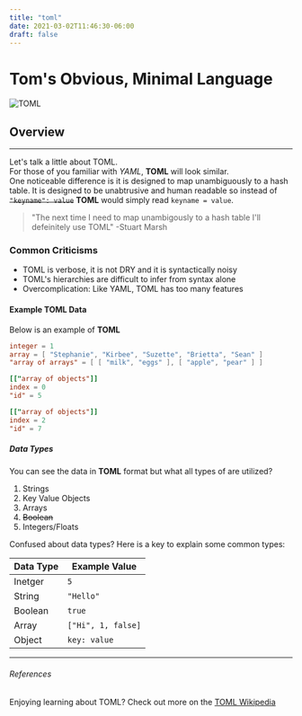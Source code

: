 ```yaml
---
title: "toml"
date: 2021-03-02T11:46:30-06:00
draft: false
---
```


# Tom's Obvious, Minimal Language

![TOML](/images/toml.png "TOML Banner")

## Overview

---

Let's talk a little about TOML. \
For those of you familiar with _YAML_, __TOML__ will look similar. \
One noticeable difference is it is designed to map unambiguously to a hash table. It is designed to be unabtrusive and human readable so instead of  ~~`"keyname": value`~~ __TOML__ would simply read `keyname = value`.

> "The next time I need to map unambigously to a hash table I'll defeinitely use TOML"
-Stuart Marsh

### Common Criticisms

* TOML is verbose, it is not DRY and it is syntactically noisy
* TOML's hierarchies are difficult to infer from syntax alone
* Overcomplication: Like YAML, TOML has too many features
  
#### Example TOML Data

Below is an example of __TOML__

```toml
integer = 1
array = [ "Stephanie", "Kirbee", "Suzette", "Brietta", "Sean" ]
"array of arrays" = [ [ "milk", "eggs" ], [ "apple", "pear" ] ]

[["array of objects"]]
index = 0
"id" = 5

[["array of objects"]]
index = 2
"id" = 7
```

##### Data Types

You can see the data in __TOML__ format but what all types of are utilized?

1. Strings
1. Key Value Objects
1. Arrays
1. ~~Boolean~~
1. Integers/Floats

Confused about data types? Here is a key to explain some common types:

| Data Type   | Example Value  |
| ----------- | -----------    |
| Inetger     | `5`            |
| String      | `"Hello"`      |
| Boolean     | `true`         |
| Array       | `["Hi", 1, false]`   |
| Object      | `key: value`         |

---

###### References

Enjoying learning about TOML? Check out more on the [TOML Wikipedia](https://en.wikipedia.org/wiki/TOML "TOML Wikipedia")
